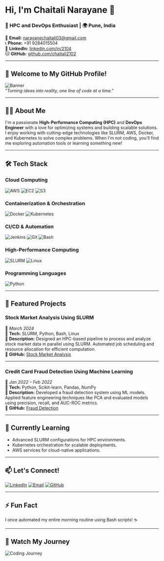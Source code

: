# Hi, I'm Chaitali Narayane 👋

### 🚀 HPC and DevOps Enthusiast | 🌍 Pune, India  
📧 **Email:** narayanechaitali03@gmail.com  
📞 **Phone:** +91 9284015504  
🔗 **LinkedIn:** [linkedin.com/in/2104](https://linkedin.com/in/2104)  
🐱 **GitHub:** [github.com/chaitali2102](https://github.com/chaitali2102)

---

## 🎨 Welcome to My GitHub Profile!  
![Banner](https://github.com/chaitali2102/chaitali2102/blob/main/assets/banner.gif)  
*"Turning ideas into reality, one line of code at a time."*

---

## 👩‍💻 About Me
I'm a passionate **High-Performance Computing (HPC)** and **DevOps Engineer** with a love for optimizing systems and building scalable solutions. I enjoy working with cutting-edge technologies like SLURM, AWS, Docker, and Kubernetes to solve complex problems. When I'm not coding, you'll find me exploring automation tools or learning something new!

---

## 🛠️ Tech Stack

### **Cloud Computing**
![AWS](https://img.shields.io/badge/AWS-232F3E?style=for-the-badge&logo=amazon-aws&logoColor=white)
![EC2](https://img.shields.io/badge/EC2-FF9900?style=for-the-badge&logo=amazon-ec2&logoColor=white)
![S3](https://img.shields.io/badge/S3-569A31?style=for-the-badge&logo=amazon-s3&logoColor=white)

### **Containerization & Orchestration**
![Docker](https://img.shields.io/badge/Docker-2496ED?style=for-the-badge&logo=docker&logoColor=white)
![Kubernetes](https://img.shields.io/badge/Kubernetes-326CE5?style=for-the-badge&logo=kubernetes&logoColor=white)

### **CI/CD & Automation**
![Jenkins](https://img.shields.io/badge/Jenkins-D24939?style=for-the-badge&logo=jenkins&logoColor=white)
![Git](https://img.shields.io/badge/Git-F05032?style=for-the-badge&logo=git&logoColor=white)
![Bash](https://img.shields.io/badge/Bash-4EAA25?style=for-the-badge&logo=gnu-bash&logoColor=white)

### **High-Performance Computing**
![SLURM](https://img.shields.io/badge/SLURM-0078D7?style=for-the-badge&logo=slurm&logoColor=white)
![Linux](https://img.shields.io/badge/Linux-FCC624?style=for-the-badge&logo=linux&logoColor=black)

### **Programming Languages**
![Python](https://img.shields.io/badge/Python-3776AB?style=for-the-badge&logo=python&logoColor=white)

---

## 🚀 Featured Projects

### **Stock Market Analysis Using SLURM**  
📅 *March 2024*  
🔧 **Tech:** SLURM, Python, Bash, Linux  
📝 **Description:** Designed an HPC-based pipeline to process and analyze stock market data in parallel using SLURM. Automated job scheduling and resource allocation for efficient computation.  
🔗 **GitHub:** [Stock Market Analysis](https://github.com/chaitali2102/stock-market-slurm)  

---

### **Credit Card Fraud Detection Using Machine Learning**  
📅 *Jan 2022 – Feb 2022*  
🔧 **Tech:** Python, Scikit-learn, Pandas, NumPy  
📝 **Description:** Developed a fraud detection system using ML models. Applied feature engineering techniques like PCA and evaluated models using precision, recall, and AUC-ROC metrics.  
🔗 **GitHub:** [Fraud Detection](https://github.com/chaitali2102/fraud-detection)  

---



## 🌱 Currently Learning
- Advanced SLURM configurations for HPC environments.  
- Kubernetes orchestration for scalable deployments.  
- AWS services for cloud-native applications.

---

## 📫 Let's Connect!
[![LinkedIn](https://img.shields.io/badge/LinkedIn-0A66C2?style=for-the-badge&logo=linkedin&logoColor=white)](https://linkedin.com/in/2104)
[![Email](https://img.shields.io/badge/Email-D14836?style=for-the-badge&logo=gmail&logoColor=white)](mailto:narayanechaitali03@gmail.com)
[![GitHub](https://img.shields.io/badge/GitHub-181717?style=for-the-badge&logo=github&logoColor=white)](https://github.com/chaitali2102)

---

## ⚡ Fun Fact
I once automated my entire morning routine using Bash scripts! ☕️

---

## 🎥 Watch My Journey
![Coding Journey](https://github.com/chaitali2102/chaitali2102/blob/main/assets/coding-journey.gif)
